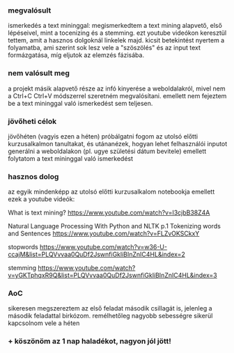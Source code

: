 
### megvalósult 
ismerkedés a text mininggal: megismerkedtem a text mining alapvető, első lépéseivel, mint a tocenizing és a stemming. ezt youtube videókon keresztül tettem, amit a hasznos dolgoknál linkelek majd. kicsit betekintést nyertem a folyamatba, ami szerint sok lesz vele a "szöszölés" és az input text formázgatása, míg eljutok az elemzés fázisába. 

### nem valósult meg
a projekt másik alapvető része az infó kinyerése a weboldalakról, mivel nem a Ctrl+C Ctrl+V módszerrel szeretném megvalósítani. emellett nem fejeztem be a text mininggal való ismerkedést sem teljesen. 

### jövőheti célok
jövőhéten (vagyis ezen a héten) próbálgatni fogom az utolsó előtti kurzusalkalmon tanultakat, és utánanézek, hogyan lehet felhasználói inputot generálni a weboldalakon (pl. ugye születési dátum bevitele) 
emellett folytatom a text mininggal való ismerkedést

### hasznos dolog
az egyik mindenképp az utolsó előtti kurzusalkalom notebookja
emellett ezek a youtube videók: 

What is text mining?
 https://www.youtube.com/watch?v=I3cjbB38Z4A

Natural Language Processing With Python and NLTK p.1 Tokenizing words and Sentences
https://www.youtube.com/watch?v=FLZvOKSCkxY

stopwords
https://www.youtube.com/watch?v=w36-U-ccajM&list=PLQVvvaa0QuDf2JswnfiGkliBInZnIC4HL&index=2 

stemming
https://www.youtube.com/watch?v=yGKTphqxR9Q&list=PLQVvvaa0QuDf2JswnfiGkliBInZnIC4HL&index=3


### AoC 
sikeresen megszereztem az első feladat második csillagát is, jelenleg a második feladattal birkózom. remélhetőleg nagyobb sebességre sikerül kapcsolnom vele a héten

### + köszönöm az 1 nap haladékot, nagyon jól jött!


```python

```
